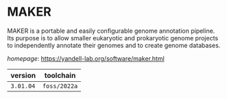 # MAKER

MAKER is a portable and easily configurable genome annotation pipeline. Its purpose is to allow smaller eukaryotic and prokaryotic genome projects to independently annotate their genomes and to create genome databases.

*homepage*: <https://yandell-lab.org/software/maker.html>

version | toolchain
--------|----------
``3.01.04`` | ``foss/2022a``
